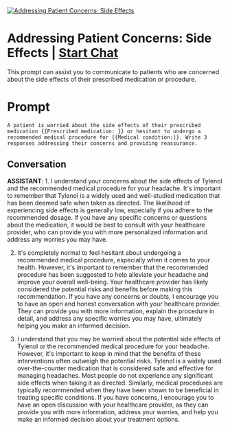 
[![Addressing Patient Concerns: Side Effects](https://flow-prompt-covers.s3.us-west-1.amazonaws.com/icon/realistic/real_1.png)](https://gptcall.net/chat.html?data=%7B%22contact%22%3A%7B%22id%22%3A%22y0CTcpU5mJXb5hYX3M6_e%22%2C%22flow%22%3Atrue%7D%7D)
# Addressing Patient Concerns: Side Effects | [Start Chat](https://gptcall.net/chat.html?data=%7B%22contact%22%3A%7B%22id%22%3A%22y0CTcpU5mJXb5hYX3M6_e%22%2C%22flow%22%3Atrue%7D%7D)
This prompt can assist you to communicate to patients who are concerned about the side effects of their prescribed medication or procedure.

# Prompt

```
A patient is worried about the side effects of their prescribed medication {{Prescribed medication: }} or hesitant to undergo a recommended medical procedure for {{Medical condition:}}. Write 3 responses addressing their concerns and providing reassurance. 
```

## Conversation

**ASSISTANT**: 1. I understand your concerns about the side effects of Tylenol and the recommended medical procedure for your headache. It's important to remember that Tylenol is a widely used and well-studied medication that has been deemed safe when taken as directed. The likelihood of experiencing side effects is generally low, especially if you adhere to the recommended dosage. If you have any specific concerns or questions about the medication, it would be best to consult with your healthcare provider, who can provide you with more personalized information and address any worries you may have.



2. It's completely normal to feel hesitant about undergoing a recommended medical procedure, especially when it comes to your health. However, it's important to remember that the recommended procedure has been suggested to help alleviate your headache and improve your overall well-being. Your healthcare provider has likely considered the potential risks and benefits before making this recommendation. If you have any concerns or doubts, I encourage you to have an open and honest conversation with your healthcare provider. They can provide you with more information, explain the procedure in detail, and address any specific worries you may have, ultimately helping you make an informed decision.



3. I understand that you may be worried about the potential side effects of Tylenol or the recommended medical procedure for your headache. However, it's important to keep in mind that the benefits of these interventions often outweigh the potential risks. Tylenol is a widely used over-the-counter medication that is considered safe and effective for managing headaches. Most people do not experience any significant side effects when taking it as directed. Similarly, medical procedures are typically recommended when they have been shown to be beneficial in treating specific conditions. If you have concerns, I encourage you to have an open discussion with your healthcare provider, as they can provide you with more information, address your worries, and help you make an informed decision about your treatment options.


